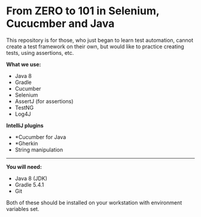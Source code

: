 **From ZERO to 101 in Selenium, Cucucmber and Java**
====================
This repository is for those, who just began to learn test automation, cannot create a test framework on their own, but would like to practice creating tests, using assertions, etc.
  
**What we use:**
- Java 8
- Gradle
- Cucumber
- Selenium
- AssertJ (for assertions)
- TestNG
- Log4J

**IntelliJ plugins**
- *Cucumber for Java
- *Gherkin
- String manipulation
--------------------------------------

**You will need:**
- Java 8 (JDK)
- Gradle 5.4.1
- Git

Both of these should be installed on your workstation with environment variables set. 
